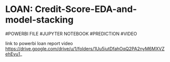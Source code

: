 # LOAN:  Credit-Score-EDA-and-model-stacking

#POWERBI FILE
#JUPYTER NOTEBOOK
#PREDICTION 
#VIDEO



link to powerbi loan report video
https://drive.google.com/drive/u/1/folders/1Uu5iutDfahOqQ2PA2nyM6MXVZehEyu1_
